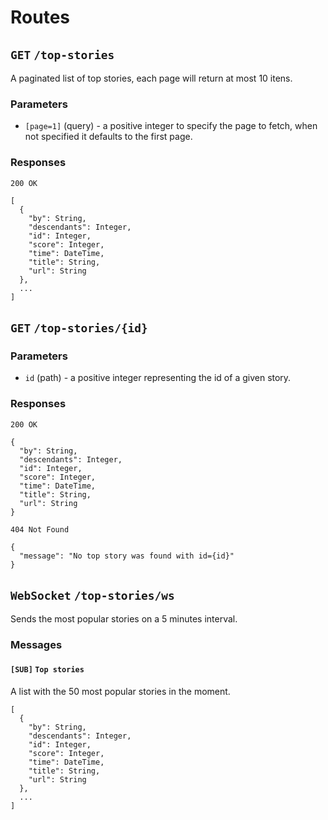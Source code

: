 # Routes

## `GET` `/top-stories`

A paginated list of top stories, each page will return at most 10 itens.

### Parameters

* `[page=1]` (query) - a positive integer to specify the page to fetch, when
not specified it defaults to the first page.

### Responses

```
200 OK

[
  {
    "by": String,
    "descendants": Integer,
    "id": Integer,
    "score": Integer,
    "time": DateTime,
    "title": String,
    "url": String
  },
  ...
]
```

## `GET` `/top-stories/{id}`


### Parameters
* `id` (path) - a positive integer representing the id of a given story.

### Responses

```
200 OK

{
  "by": String,
  "descendants": Integer,
  "id": Integer,
  "score": Integer,
  "time": DateTime,
  "title": String,
  "url": String
}
```

```
404 Not Found

{
  "message": "No top story was found with id={id}"
}
```

## `WebSocket` `/top-stories/ws`

Sends the most popular stories on a 5 minutes interval.

### Messages

#### `[SUB]` `Top stories`

A list with the 50 most popular stories in the moment.

```
[
  {
    "by": String,
    "descendants": Integer,
    "id": Integer,
    "score": Integer,
    "time": DateTime,
    "title": String,
    "url": String
  },
  ...
]
```

